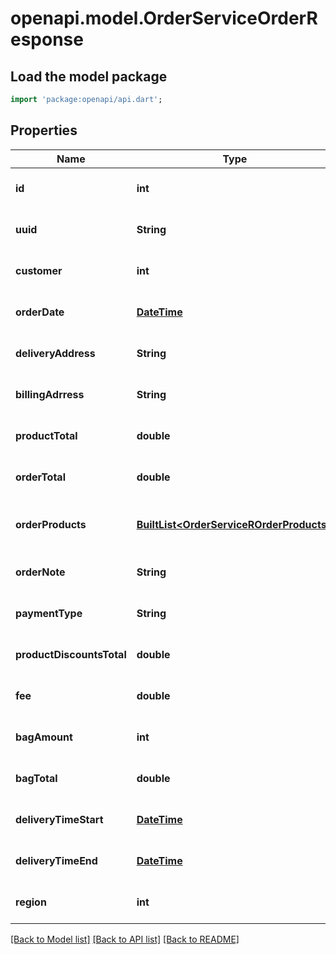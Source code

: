 # openapi.model.OrderServiceOrderResponse

## Load the model package
```dart
import 'package:openapi/api.dart';
```

## Properties
Name | Type | Description | Notes
------------ | ------------- | ------------- | -------------
**id** | **int** |  | [optional] [default to null]
**uuid** | **String** |  | [optional] [default to null]
**customer** | **int** |  | [optional] [default to null]
**orderDate** | [**DateTime**](DateTime.md) |  | [optional] [default to null]
**deliveryAddress** | **String** |  | [optional] [default to null]
**billingAdrress** | **String** |  | [optional] [default to null]
**productTotal** | **double** |  | [optional] [default to null]
**orderTotal** | **double** |  | [optional] [default to null]
**orderProducts** | [**BuiltList&lt;OrderServiceROrderProducts&gt;**](OrderServiceROrderProducts.md) |  | [optional] [default to const []]
**orderNote** | **String** |  | [optional] [default to null]
**paymentType** | **String** |  | [optional] [default to null]
**productDiscountsTotal** | **double** |  | [optional] [default to null]
**fee** | **double** |  | [optional] [default to null]
**bagAmount** | **int** |  | [optional] [default to null]
**bagTotal** | **double** |  | [optional] [default to null]
**deliveryTimeStart** | [**DateTime**](DateTime.md) |  | [optional] [default to null]
**deliveryTimeEnd** | [**DateTime**](DateTime.md) |  | [optional] [default to null]
**region** | **int** |  | [optional] [default to null]

[[Back to Model list]](../README.md#documentation-for-models) [[Back to API list]](../README.md#documentation-for-api-endpoints) [[Back to README]](../README.md)


